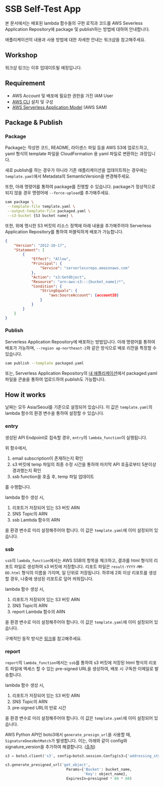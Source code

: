# SSB Self-Test App

본 문서에서는 배포된 lambda 함수들의 구현 로직과 코드를 AWS Severless Application Repository에 package 및 publish하는 방법에 대하여 안내합니다.

애플리케이션의 내용과 사용 방법에 대한 자세한 안내는 워크샵을 참고해주세요. 

## Workshop

워크샵 링크는 이후 업데이트될 예정입니다.

## Requirement

- AWS Account 및 배포에 필요한 권한을 가진 IAM User
- [AWS CLI](https://docs.aws.amazon.com/cli/latest/userguide/getting-started-install.html) 설치 및 구성
- [AWS Serverless Application Model](https://docs.aws.amazon.com/cli/latest/userguide/getting-started-install.html) (AWS SAM)

## Package & Publish

### Package

Package는 작성한 코드, README, 라이센스 파일 등을 AWS S3에 업로드하고, yaml 형식의 template 파일을 CloudFormation 용 yaml 파일로 변환하는 과정입니다.

새로 publish를 하는 경우가 아니라 기존 애플리케이션을 업데이트하는 경우에는 `template.yaml`에서 Metadata의 SemanticVersion을 변경해주세요.

또한, 아래 명령어를 통하여 package를 진행할 수 있습니다. package가 정상적으로 되지 않을 경우 명령어에 `--force-upload`를 추가해주세요.

```bash
sam package \
 --template-file template.yaml \
 --output-template-file packaged.yaml \
 --s3-bucket {S3 bucket name} \
```

또한, 위에 명시한 S3 버킷의 리소스 정책에 아래 내용을 추가해주어야 Serverless Application Repository를 통하여 퍼블릭하게 배포가 가능합니다.

```json
{
    "Version": "2012-10-17",
    "Statement": [
        {
            "Effect": "Allow",
            "Principal": {
                "Service": "serverlessrepo.amazonaws.com"
            },
            "Action": "s3:GetObject",
            "Resource": "arn:aws:s3:::{bucket_name}/*",
            "Condition": {
                "StringEquals": {
                    "aws:SourceAccount": {accountID}
                }
            }
        }
    ]
}
```

### Publish

Serverless Application Repository에 배포하는 방법입니다. 아래 명령어를 통하여 배포가 가능하며, `--region ap-northeast-2`와 같은 방식으로 배포 리전을 특정할 수 있습니다.

```bash
sam publish --template packaged.yaml
```

또는, Serverless Application Repository의 [내 애플리케이션](https://ap-northeast-2.console.aws.amazon.com/serverlessrepo/home?region=ap-northeast-2#/published-applications)에서 packaged.yaml 파일을 콘솔을 통하여 업로드하여 publish도 가능합니다.

## How it works

날짜는 모두 Asia/Seoul를 기준으로 설정되어 있습니다.
이 값은 `template.yaml`의 lambda 함수의 환경 변수을 통하여 설정할 수 있습니다. 

### entry

생성된 API Endpoint로 접속할 경우, `entry`의 `lambda_function`이 실행됩니다.

위 함수에서, 
1. email subscription이 존재하는지 확인
2. s3 버킷에 temp 파일의 최종 수정 시간을 통하여 마지막 API 호출로부터 5분이상 경과했는지 확인
3. ssb function을 호출 후, temp 파일 업데이트

를 수행합니다.

lambda 함수 생성 시, 
1. 리포트가 저장되어 있는 S3 버킷 ARN
2. SNS Topic의 ARN
3. ssb Lambda 함수의 ARN

을 환경 변수로 미리 설정해주어야 합니다. 이 값은 `template.yaml`에 이미 설정되어 있습니다.


### ssb

`ssb`의 `lambda_function`에서는 AWS SSB의 항목을 체크하고, 결과를 html 형식의 리포트 파일로 생성하여 s3 버킷에 저장합니다. 리포트 파일은 `result-YYYY-MM-DD.html` 형식의 이름을 가지며, 일 단위로 저장됩니다. 하루에 2회 이상 리포트를 생성할 경우, 나중에 생성된 리포트로 덮어 씌워집니다.

lambda 함수 생성 시, 
1. 리포트가 저장되어 있는 S3 버킷 ARN
2. SNS Topic의 ARN
3. report Lambda 함수의 ARN

을 환경 변수로 미리 설정해주어야 합니다. 이 값은 `template.yaml`에 이미 설정되어 있습니다.

구체적인 동작 방식은 [링크](/ssb)를 참고해주세요.

### report

`report`의 `lambda_function`에서는 `ssb`를 통하여 s3 버킷에 저장된 html 형식의 리포트 파일에 엑세스 할 수 있는 pre-signed URL을 생성하여, 배포 시 구독한 이메일로 발송합니다.

lambda 함수 생성 시, 
1. 리포트가 저장되어 있는 S3 버킷 ARN
2. SNS Topic의 ARN
3. pre-signed URL의 만료 시간

을 환경 변수로 미리 설정해주어야 합니다. 이 값은 `template.yaml`에 이미 설정되어 있습니다.

AWS Python API인 boto3에서 `generate_presign_url`을 사용할 때, `SignatureDoesNotMatch`가 발생합니다. 이는, 아래와 같이 config와 signature_version을 추가하여 해결합니다. ([출처](https://github.com/boto/boto3/issues/2989))

```python
s3 = boto3.client('s3', config=boto3.session.Config(s3={'addressing_style': 'path'}, signature_version='s3v4'))

s3.generate_presigned_url('get_object',
                            Params={'Bucket': bucket_name,
                                    'Key': object_name},
                            ExpiresIn=presigned * 60 * 60)
```